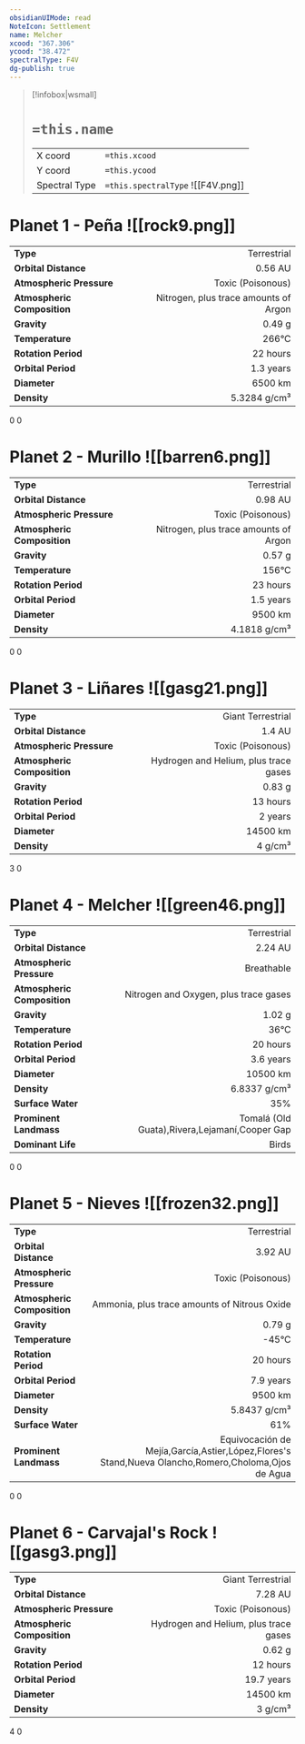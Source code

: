 ```yaml
---
obsidianUIMode: read
NoteIcon: Settlement
name: Melcher
xcood: "367.306"
ycood: "38.472"
spectralType: F4V
dg-publish: true
---
```

> [!infobox|wsmall]
> # `=this.name`
> | | |
> | - | - |
> | X coord | `=this.xcood` |
> | Y coord| `=this.ycood` |
> | Spectral Type | `=this.spectralType` ![[F4V.png]] |

# Planet 1 - Peña ![[rock9.png]]
|                             |                           |
| --------------------------- | -------------------------:|
| **Type**                    |             Terrestrial |
| **Orbital Distance**        |   0.56 AU |
| **Atmospheric Pressure**    |       Toxic (Poisonous) |
| **Atmospheric Composition** |      Nitrogen, plus trace amounts of Argon |
| **Gravity**                 |        0.49 g |
| **Temperature**             |    266°C |
| **Rotation Period**         |  22 hours |
| **Orbital Period** | 1.3 years |
| **Diameter**                |      6500 km | 
| **Density**                 |    5.3284 g/cm³ |



0
0



# Planet 2 - Murillo ![[barren6.png]]
|                             |                           |
| --------------------------- | -------------------------:|
| **Type**                    |             Terrestrial |
| **Orbital Distance**        |   0.98 AU |
| **Atmospheric Pressure**    |       Toxic (Poisonous) |
| **Atmospheric Composition** |      Nitrogen, plus trace amounts of Argon |
| **Gravity**                 |        0.57 g |
| **Temperature**             |    156°C |
| **Rotation Period**         |  23 hours |
| **Orbital Period** | 1.5 years |
| **Diameter**                |      9500 km | 
| **Density**                 |    4.1818 g/cm³ |



0
0



# Planet 3 - Liñares ![[gasg21.png]]
|                             |                           |
| --------------------------- | -------------------------:|
| **Type**                    |             Giant Terrestrial |
| **Orbital Distance**        |   1.4 AU |
| **Atmospheric Pressure**    |       Toxic (Poisonous) |
| **Atmospheric Composition** |      Hydrogen and Helium, plus trace gases |
| **Gravity**                 |        0.83 g |
| **Rotation Period**         |  13 hours |
| **Orbital Period** | 2 years |
| **Diameter**                |      14500 km | 
| **Density**                 |    4 g/cm³ |



3
0



# Planet 4 - Melcher ![[green46.png]]
|                             |                           |
| --------------------------- | -------------------------:|
| **Type**                    |             Terrestrial |
| **Orbital Distance**        |   2.24 AU |
| **Atmospheric Pressure**    |       Breathable |
| **Atmospheric Composition** |      Nitrogen and Oxygen, plus trace gases |
| **Gravity**                 |        1.02 g |
| **Temperature**             |    36°C |
| **Rotation Period**         |  20 hours |
| **Orbital Period** | 3.6 years |
| **Diameter**                |      10500 km | 
| **Density**                 |    6.8337 g/cm³ |
| **Surface Water**           |           35% | 
| **Prominent Landmass**      |         Tomalá (Old Guata),Rivera,Lejamaní,Cooper Gap | 
| **Dominant Life**           |         Birds |



0
0



# Planet 5 - Nieves ![[frozen32.png]]
|                             |                           |
| --------------------------- | -------------------------:|
| **Type**                    |             Terrestrial |
| **Orbital Distance**        |   3.92 AU |
| **Atmospheric Pressure**    |       Toxic (Poisonous) |
| **Atmospheric Composition** |      Ammonia, plus trace amounts of Nitrous Oxide |
| **Gravity**                 |        0.79 g |
| **Temperature**             |    -45°C |
| **Rotation Period**         |  20 hours |
| **Orbital Period** | 7.9 years |
| **Diameter**                |      9500 km | 
| **Density**                 |    5.8437 g/cm³ |
| **Surface Water**           |           61% | 
| **Prominent Landmass**      |         Equivocación de Mejía,García,Astier,López,Flores's Stand,Nueva Olancho,Romero,Choloma,Ojos de Agua | 



0
0



# Planet 6 - Carvajal's Rock ![[gasg3.png]]
|                             |                           |
| --------------------------- | -------------------------:|
| **Type**                    |             Giant Terrestrial |
| **Orbital Distance**        |   7.28 AU |
| **Atmospheric Pressure**    |       Toxic (Poisonous) |
| **Atmospheric Composition** |      Hydrogen and Helium, plus trace gases |
| **Gravity**                 |        0.62 g |
| **Rotation Period**         |  12 hours |
| **Orbital Period** | 19.7 years |
| **Diameter**                |      14500 km | 
| **Density**                 |    3 g/cm³ |



4
0



